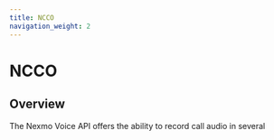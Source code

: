 ```yaml
---
title: NCCO
navigation_weight: 2
---
```

# NCCO

## Overview

The Nexmo Voice API offers the ability to record call audio in several


